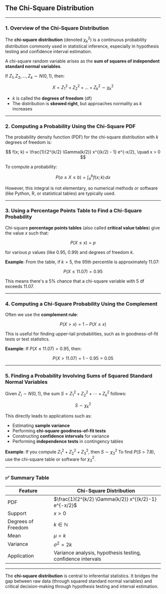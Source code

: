 ## **The Chi-Square Distribution**

---

### **1. Overview of the Chi-Square Distribution**

The **chi-square distribution** (denoted $`\chi^2_k`$) is a continuous probability distribution commonly used in statistical inference, 
especially in hypothesis testing and confidence interval estimation.

A chi-square random variable arises as the **sum of squares of independent standard normal variables**.

If $`Z_1, Z_2, \dots, Z_k \sim N(0, 1)`$, then:

$$
X = Z_1^2 + Z_2^2 + \dots + Z_k^2 \sim \chi^2_k
$$

* $`k`$ is called the **degrees of freedom** (df)
* The distribution is **skewed right**, but approaches normality as $`k`$ increases

---

###  **2. Computing a Probability Using the Chi-Square PDF**

The probability density function (PDF) for the chi-square distribution with $`k`$ degrees of freedom is:

$$
f(x; k) = \frac{1}{2^{k/2} \Gamma(k/2)} x^{(k/2) - 1} e^{-x/2}, \quad x > 0
$$

To compute a probability:

$$
P(a \leq X \leq b) = \int_a^b f(x; k) \, dx
$$

However, this integral is not elementary, so numerical methods or software (like Python, R, or statistical tables) are typically used.

---

###  **3. Using a Percentage Points Table to Find a Chi-Square Probability**

Chi-square **percentage points tables** (also called **critical value tables**) give the value $x$ such that:

$$
P(X \leq x) = p
$$

for various $p$ values (like 0.95, 0.99) and degrees of freedom $k$.

**Example**:
From the table, if $`k = 5`$, the 95th percentile is approximately 11.07:

$$
P(X \leq 11.07) = 0.95
$$

This means there's a 5% chance that a chi-square variable with 5 df exceeds 11.07.

---

### **4. Computing a Chi-Square Probability Using the Complement**

Often we use the **complement rule**:

$$
P(X > x) = 1 - P(X \leq x)
$$

This is useful for finding upper-tail probabilities, such as in goodness-of-fit tests or test statistics.

**Example**:
If $P(X \leq 11.07) = 0.95$, then:

$$
P(X > 11.07) = 1 - 0.95 = 0.05
$$

---

###  **5. Finding a Probability Involving Sums of Squared Standard Normal Variables**

Given $`Z_i \sim N(0,1)`$, the sum $`S = Z_1^2 + Z_2^2 + \cdots + Z_k^2`$ follows:

$$
S \sim \chi^2_k
$$

This directly leads to applications such as:

* Estimating **sample variance**
* Performing **chi-square goodness-of-fit tests**
* Constructing **confidence intervals** for variance
* Performing **independence tests** in contingency tables

**Example**:
If you compute $`Z_1^2 + Z_2^2 + Z_3^2`$, then $`S \sim \chi^2_3`$
To find $`P(S > 7.8)`$, use the chi-square table or software for $`\chi^2_3`$.

---

### ✅ **Summary Table**

| **Feature**        | **Chi-Square Distribution**                                 |
| ------------------ | ----------------------------------------------------------- |
| PDF                | $`\frac{1}{2^{k/2} \Gamma(k/2)} x^{(k/2)-1} e^{-x/2}`$        |
| Support            | $`x > 0`$                                                     |
| Degrees of Freedom | $`k \in \mathbb{N}`$                                          |
| Mean               | $`\mu = k`$                                                   |
| Variance           | $`\sigma^2 = 2k`$                                             |
| Application        | Variance analysis, hypothesis testing, confidence intervals |

---

The **chi-square distribution** is central to inferential statistics. It bridges the gap between raw data (through squared standard normal variables) 
and critical decision-making through hypothesis testing and interval estimation.
